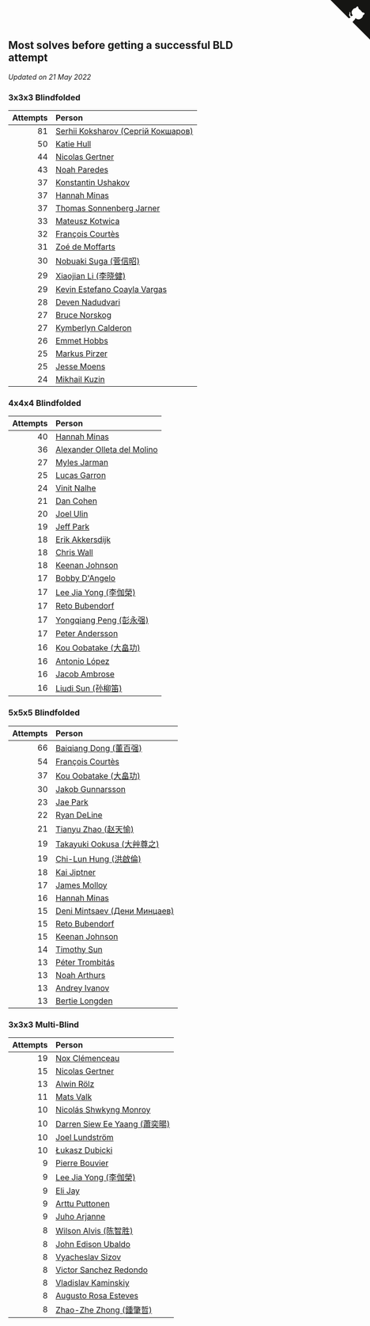 ## Most solves before getting a successful BLD attempt

*Updated on 21 May 2022*


### 3x3x3 Blindfolded

| Attempts | Person |
| ---: | :--- |
| 81 | [Serhii Koksharov (Сергій Кокшаров)](https://www.worldcubeassociation.org/persons/2013KOKS01) |
| 50 | [Katie Hull](https://www.worldcubeassociation.org/persons/2010HULL01) |
| 44 | [Nicolas Gertner](https://www.worldcubeassociation.org/persons/2013GERT01) |
| 43 | [Noah Paredes](https://www.worldcubeassociation.org/persons/2016PARE03) |
| 37 | [Konstantin Ushakov](https://www.worldcubeassociation.org/persons/2014USHA02) |
| 37 | [Hannah Minas](https://www.worldcubeassociation.org/persons/2017MINA04) |
| 37 | [Thomas Sonnenberg Jarner](https://www.worldcubeassociation.org/persons/2017JARN01) |
| 33 | [Mateusz Kotwica](https://www.worldcubeassociation.org/persons/2016KOTW01) |
| 32 | [François Courtès](https://www.worldcubeassociation.org/persons/2008COUR01) |
| 31 | [Zoé de Moffarts](https://www.worldcubeassociation.org/persons/2010MOFF02) |
| 30 | [Nobuaki Suga (菅信昭)](https://www.worldcubeassociation.org/persons/2007SUGA01) |
| 29 | [Xiaojian Li (李晓健)](https://www.worldcubeassociation.org/persons/2009LIXI02) |
| 29 | [Kevin Estefano Coayla Vargas](https://www.worldcubeassociation.org/persons/2016VARG04) |
| 28 | [Deven Nadudvari](https://www.worldcubeassociation.org/persons/2008NADU01) |
| 27 | [Bruce Norskog](https://www.worldcubeassociation.org/persons/2006NORS01) |
| 27 | [Kymberlyn Calderon](https://www.worldcubeassociation.org/persons/2015CALD02) |
| 26 | [Emmet Hobbs](https://www.worldcubeassociation.org/persons/2016HOBB01) |
| 25 | [Markus Pirzer](https://www.worldcubeassociation.org/persons/2006PIRZ01) |
| 25 | [Jesse Moens](https://www.worldcubeassociation.org/persons/2015MOEN01) |
| 24 | [Mikhail Kuzin](https://www.worldcubeassociation.org/persons/2015KUZI01) |

### 4x4x4 Blindfolded

| Attempts | Person |
| ---: | :--- |
| 40 | [Hannah Minas](https://www.worldcubeassociation.org/persons/2017MINA04) |
| 36 | [Alexander Olleta del Molino](https://www.worldcubeassociation.org/persons/2008OLLE01) |
| 27 | [Myles Jarman](https://www.worldcubeassociation.org/persons/2016JARM01) |
| 25 | [Lucas Garron](https://www.worldcubeassociation.org/persons/2006GARR01) |
| 24 | [Vinit Nalhe](https://www.worldcubeassociation.org/persons/2012NALH01) |
| 21 | [Dan Cohen](https://www.worldcubeassociation.org/persons/2007COHE01) |
| 20 | [Joel Ulin](https://www.worldcubeassociation.org/persons/2011ULIN01) |
| 19 | [Jeff Park](https://www.worldcubeassociation.org/persons/2015PARK08) |
| 18 | [Erik Akkersdijk](https://www.worldcubeassociation.org/persons/2005AKKE01) |
| 18 | [Chris Wall](https://www.worldcubeassociation.org/persons/2011WALL02) |
| 18 | [Keenan Johnson](https://www.worldcubeassociation.org/persons/2016JOHN30) |
| 17 | [Bobby D'Angelo](https://www.worldcubeassociation.org/persons/2008DANG01) |
| 17 | [Lee Jia Yong (李伽榮)](https://www.worldcubeassociation.org/persons/2009YONG02) |
| 17 | [Reto Bubendorf](https://www.worldcubeassociation.org/persons/2012BUBE01) |
| 17 | [Yongqiang Peng (彭永强)](https://www.worldcubeassociation.org/persons/2013PENG02) |
| 17 | [Peter Andersson](https://www.worldcubeassociation.org/persons/2013ANDE01) |
| 16 | [Kou Oobatake (大畠功)](https://www.worldcubeassociation.org/persons/2007OOBA01) |
| 16 | [Antonio López](https://www.worldcubeassociation.org/persons/2014LOPE04) |
| 16 | [Jacob Ambrose](https://www.worldcubeassociation.org/persons/2010AMBR01) |
| 16 | [Liudi Sun (孙柳笛)](https://www.worldcubeassociation.org/persons/2012SUNL03) |

### 5x5x5 Blindfolded

| Attempts | Person |
| ---: | :--- |
| 66 | [Baiqiang Dong (董百强)](https://www.worldcubeassociation.org/persons/2008DONG06) |
| 54 | [François Courtès](https://www.worldcubeassociation.org/persons/2008COUR01) |
| 37 | [Kou Oobatake (大畠功)](https://www.worldcubeassociation.org/persons/2007OOBA01) |
| 30 | [Jakob Gunnarsson](https://www.worldcubeassociation.org/persons/2015GUNN01) |
| 23 | [Jae Park](https://www.worldcubeassociation.org/persons/2015PARK24) |
| 22 | [Ryan DeLine](https://www.worldcubeassociation.org/persons/2012DELI01) |
| 21 | [Tianyu Zhao (赵天愉)](https://www.worldcubeassociation.org/persons/2014ZHAO12) |
| 19 | [Takayuki Ookusa (大艸尊之)](https://www.worldcubeassociation.org/persons/2006OOKU01) |
| 19 | [Chi-Lun Hung (洪啟倫)](https://www.worldcubeassociation.org/persons/2010HONG01) |
| 18 | [Kai Jiptner](https://www.worldcubeassociation.org/persons/2007JIPT01) |
| 17 | [James Molloy](https://www.worldcubeassociation.org/persons/2011MOLL01) |
| 16 | [Hannah Minas](https://www.worldcubeassociation.org/persons/2017MINA04) |
| 15 | [Deni Mintsaev (Дени Минцаев)](https://www.worldcubeassociation.org/persons/2013MINT01) |
| 15 | [Reto Bubendorf](https://www.worldcubeassociation.org/persons/2012BUBE01) |
| 15 | [Keenan Johnson](https://www.worldcubeassociation.org/persons/2016JOHN30) |
| 14 | [Timothy Sun](https://www.worldcubeassociation.org/persons/2007SUNT01) |
| 13 | [Péter Trombitás](https://www.worldcubeassociation.org/persons/2008TROM01) |
| 13 | [Noah Arthurs](https://www.worldcubeassociation.org/persons/2012ARTH01) |
| 13 | [Andrey Ivanov](https://www.worldcubeassociation.org/persons/2012IVAN02) |
| 13 | [Bertie Longden](https://www.worldcubeassociation.org/persons/2014LONG06) |

### 3x3x3 Multi-Blind

| Attempts | Person |
| ---: | :--- |
| 19 | [Nox Clémenceau](https://www.worldcubeassociation.org/persons/2015CLEM03) |
| 15 | [Nicolas Gertner](https://www.worldcubeassociation.org/persons/2013GERT01) |
| 13 | [Alwin Rölz](https://www.worldcubeassociation.org/persons/2016ROLZ01) |
| 11 | [Mats Valk](https://www.worldcubeassociation.org/persons/2007VALK01) |
| 10 | [Nicolás Shwkyng Monroy](https://www.worldcubeassociation.org/persons/2013MONR01) |
| 10 | [Darren Siew Ee Yaang (蕭奕暘)](https://www.worldcubeassociation.org/persons/2009SIEW01) |
| 10 | [Joel Lundström](https://www.worldcubeassociation.org/persons/2017LUND06) |
| 10 | [Łukasz Dubicki](https://www.worldcubeassociation.org/persons/2018DUBI01) |
| 9 | [Pierre Bouvier](https://www.worldcubeassociation.org/persons/2010BOUV01) |
| 9 | [Lee Jia Yong (李伽榮)](https://www.worldcubeassociation.org/persons/2009YONG02) |
| 9 | [Eli Jay](https://www.worldcubeassociation.org/persons/2014JAYE01) |
| 9 | [Arttu Puttonen](https://www.worldcubeassociation.org/persons/2016PUTT01) |
| 9 | [Juho Arjanne](https://www.worldcubeassociation.org/persons/2015ARJA01) |
| 8 | [Wilson Alvis (陈智胜)](https://www.worldcubeassociation.org/persons/2011ALVI01) |
| 8 | [John Edison Ubaldo](https://www.worldcubeassociation.org/persons/2010UBAL01) |
| 8 | [Vyacheslav Sizov](https://www.worldcubeassociation.org/persons/2013SIZO01) |
| 8 | [Victor Sanchez Redondo](https://www.worldcubeassociation.org/persons/2013REDO01) |
| 8 | [Vladislav Kaminskiy](https://www.worldcubeassociation.org/persons/2013KAMI03) |
| 8 | [Augusto Rosa Esteves](https://www.worldcubeassociation.org/persons/2013ESTE02) |
| 8 | [Zhao-Zhe Zhong (鍾肇哲)](https://www.worldcubeassociation.org/persons/2012CHON03) |


<a href="https://github.com/jonatanklosko/wca_statistics" class="github-corner" aria-label="View source on Github"><svg width="80" height="80" viewBox="0 0 250 250" style="fill:#151513; color:#fff; position: absolute; top: 0; border: 0; right: 0;" aria-hidden="true"><path d="M0,0 L115,115 L130,115 L142,142 L250,250 L250,0 Z"></path><path d="M128.3,109.0 C113.8,99.7 119.0,89.6 119.0,89.6 C122.0,82.7 120.5,78.6 120.5,78.6 C119.2,72.0 123.4,76.3 123.4,76.3 C127.3,80.9 125.5,87.3 125.5,87.3 C122.9,97.6 130.6,101.9 134.4,103.2" fill="currentColor" style="transform-origin: 130px 106px;" class="octo-arm"></path><path d="M115.0,115.0 C114.9,115.1 118.7,116.5 119.8,115.4 L133.7,101.6 C136.9,99.2 139.9,98.4 142.2,98.6 C133.8,88.0 127.5,74.4 143.8,58.0 C148.5,53.4 154.0,51.2 159.7,51.0 C160.3,49.4 163.2,43.6 171.4,40.1 C171.4,40.1 176.1,42.5 178.8,56.2 C183.1,58.6 187.2,61.8 190.9,65.4 C194.5,69.0 197.7,73.2 200.1,77.6 C213.8,80.2 216.3,84.9 216.3,84.9 C212.7,93.1 206.9,96.0 205.4,96.6 C205.1,102.4 203.0,107.8 198.3,112.5 C181.9,128.9 168.3,122.5 157.7,114.1 C157.9,116.9 156.7,120.9 152.7,124.9 L141.0,136.5 C139.8,137.7 141.6,141.9 141.8,141.8 Z" fill="currentColor" class="octo-body"></path></svg></a><style>.github-corner:hover .octo-arm{animation:octocat-wave 560ms ease-in-out}@keyframes octocat-wave{0%,100%{transform:rotate(0)}20%,60%{transform:rotate(-25deg)}40%,80%{transform:rotate(10deg)}}@media (max-width:500px){.github-corner:hover .octo-arm{animation:none}.github-corner .octo-arm{animation:octocat-wave 560ms ease-in-out}}</style>
